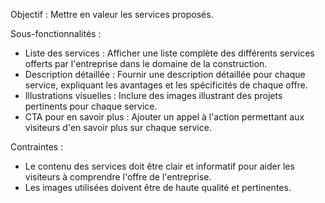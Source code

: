 Objectif : Mettre en valeur les services proposés.

Sous-fonctionnalités :

- Liste des services : Afficher une liste complète des différents services offerts par l'entreprise dans le domaine de la construction.
- Description détaillée : Fournir une description détaillée pour chaque service, expliquant les avantages et les spécificités de chaque offre.
- Illustrations visuelles : Inclure des images illustrant des projets pertinents pour chaque service.
- CTA pour en savoir plus : Ajouter un appel à l'action permettant aux visiteurs d'en savoir plus sur chaque service.

Contraintes :

- Le contenu des services doit être clair et informatif pour aider les visiteurs à comprendre l'offre de l'entreprise.
- Les images utilisées doivent être de haute qualité et pertinentes.
